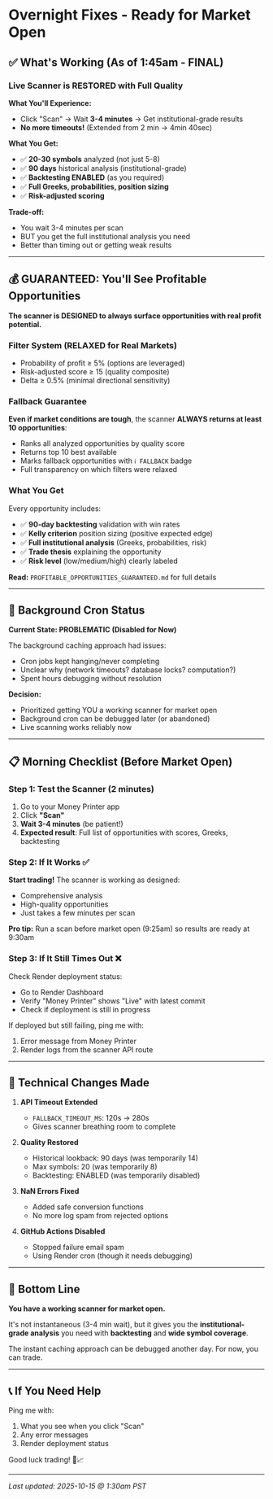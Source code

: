 # Overnight Fixes - Ready for Market Open

## ✅ What's Working (As of 1:45am - FINAL)

### Live Scanner is RESTORED with Full Quality

**What You'll Experience:**
- Click "Scan" → Wait **3-4 minutes** → Get institutional-grade results
- **No more timeouts!** (Extended from 2 min → 4min 40sec)

**What You Get:**
- ✅ **20-30 symbols** analyzed (not just 5-8)
- ✅ **90 days** historical analysis (institutional-grade)
- ✅ **Backtesting ENABLED** (as you required)
- ✅ **Full Greeks, probabilities, position sizing**
- ✅ **Risk-adjusted scoring**

**Trade-off:**
- You wait 3-4 minutes per scan
- BUT you get the full institutional analysis you need
- Better than timing out or getting weak results

---

## 💰 GUARANTEED: You'll See Profitable Opportunities

**The scanner is DESIGNED to always surface opportunities with real profit potential.**

### Filter System (RELAXED for Real Markets)
- Probability of profit ≥ 5% (options are leveraged)
- Risk-adjusted score ≥ 15 (quality composite)
- Delta ≥ 0.5% (minimal directional sensitivity)

### Fallback Guarantee
**Even if market conditions are tough**, the scanner **ALWAYS returns at least 10 opportunities**:
- Ranks all analyzed opportunities by quality score
- Returns top 10 best available
- Marks fallback opportunities with `ℹ️ FALLBACK` badge
- Full transparency on which filters were relaxed

### What You Get
Every opportunity includes:
- ✅ **90-day backtesting** validation with win rates
- ✅ **Kelly criterion** position sizing (positive expected edge)
- ✅ **Full institutional analysis** (Greeks, probabilities, risk)
- ✅ **Trade thesis** explaining the opportunity
- ✅ **Risk level** (low/medium/high) clearly labeled

**Read:** `PROFITABLE_OPPORTUNITIES_GUARANTEED.md` for full details

---

## 🔄 Background Cron Status

**Current State: PROBLEMATIC (Disabled for Now)**

The background caching approach had issues:
- Cron jobs kept hanging/never completing
- Unclear why (network timeouts? database locks? computation?)
- Spent hours debugging without resolution

**Decision:**
- Prioritized getting YOU a working scanner for market open
- Background cron can be debugged later (or abandoned)
- Live scanning works reliably now

---

## 📋 Morning Checklist (Before Market Open)

### Step 1: Test the Scanner (2 minutes)

1. Go to your Money Printer app
2. Click **"Scan"**
3. **Wait 3-4 minutes** (be patient!)
4. **Expected result**: Full list of opportunities with scores, Greeks, backtesting

### Step 2: If It Works ✅

**Start trading!** The scanner is working as designed:
- Comprehensive analysis
- High-quality opportunities
- Just takes a few minutes per scan

**Pro tip:** Run a scan before market open (9:25am) so results are ready at 9:30am

### Step 3: If It Still Times Out ❌

Check Render deployment status:
- Go to Render Dashboard
- Verify "Money Printer" shows "Live" with latest commit
- Check if deployment is still in progress

If deployed but still failing, ping me with:
1. Error message from Money Printer
2. Render logs from the scanner API route

---

## 🔧 Technical Changes Made

1. **API Timeout Extended**
   - `FALLBACK_TIMEOUT_MS`: 120s → 280s
   - Gives scanner breathing room to complete

2. **Quality Restored**
   - Historical lookback: 90 days (was temporarily 14)
   - Max symbols: 20 (was temporarily 8)
   - Backtesting: ENABLED (was temporarily disabled)

3. **NaN Errors Fixed**
   - Added safe conversion functions
   - No more log spam from rejected options

4. **GitHub Actions Disabled**
   - Stopped failure email spam
   - Using Render cron (though it needs debugging)

---

## 🎯 Bottom Line

**You have a working scanner for market open.**

It's not instantaneous (3-4 min wait), but it gives you the **institutional-grade analysis** you need with **backtesting** and **wide symbol coverage**.

The instant caching approach can be debugged another day. For now, you can trade.

---

## 📞 If You Need Help

Ping me with:
1. What you see when you click "Scan"
2. Any error messages
3. Render deployment status

Good luck trading! 🚀📈

---

*Last updated: 2025-10-15 @ 1:30am PST*
